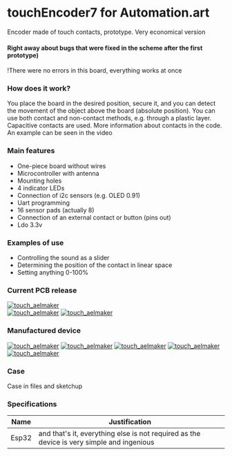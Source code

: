 # touchEncoder7 for Automation.art
Encoder made of touch contacts, prototype. Very economical version

#### Right away about bugs that were fixed in the scheme after the first prototype) 
!There were no errors in this board, everything works at once

###  How does it work?
You place the board in the desired position, secure it, and you can detect the movement of the object above the board (absolute position). You can use both contact and non-contact methods, e.g. through a plastic layer. Capacitive contacts are used. More information about contacts in the code. An example can be seen in the video

### Main features
- One-piece board without wires
- Microcontroller with antenna
- Mounting holes
- 4 indicator LEDs
- Connection of i2c sensors (e.g. OLED 0.91)
- Uart programming
- 16 sensor pads (actually 8)
- Connection of an external contact or button (pins out)
- Ldo 3.3v

### Examples of use
- Controlling the sound as a slider
- Determining the position of the contact in linear space
- Setting anything 0-100%

### Current PCB release 
[![touch_aelmaker](/Image/touchencoder(1).png "touch_aelmaker")](/Image/touchencoder(1).png "touch_aelmaker")  
[![touch_aelmaker](/Image/touchencoder(2).png "touch_aelmaker")](/Image/touchencoder(2).png "touch_aelmaker")
[![touch_aelmaker](/Image/touchencoder(3).png "touch_aelmaker")](/Image/touchencoder(3).png "touch_aelmaker")  

### Manufactured device 

[![touch_aelmaker](/Image/touchencoder(2).jpg "touch_aelmaker")](/Image/touchencoder(2).jpg "touch_aelmaker")
[![touch_aelmaker](/Image/touchencoder(4).jpg "touch_aelmaker")](/Image/touchencoder(4).jpg "touch_aelmaker")
[![touch_aelmaker](/Image/touchencoder(3).jpg "touch_aelmaker")](/Image/touchencoder(3).jpg "touch_aelmaker")
[![touch_aelmaker](/Image/touchencoder(5).jpg "touch_aelmaker")](/Image/touchencoder(5).jpg "touch_aelmaker")
[![touch_aelmaker](/Image/touchencoder(6).jpg "touch_aelmaker")](/Image/touchencoder(6).jpg "touch_aelmaker")

### Case

Case in files and sketchup

### Specifications

| Name | Justification |
| ------------ | ------------ |
| Esp32 | and that's it, everything else is not required as the device is very simple and ingenious

